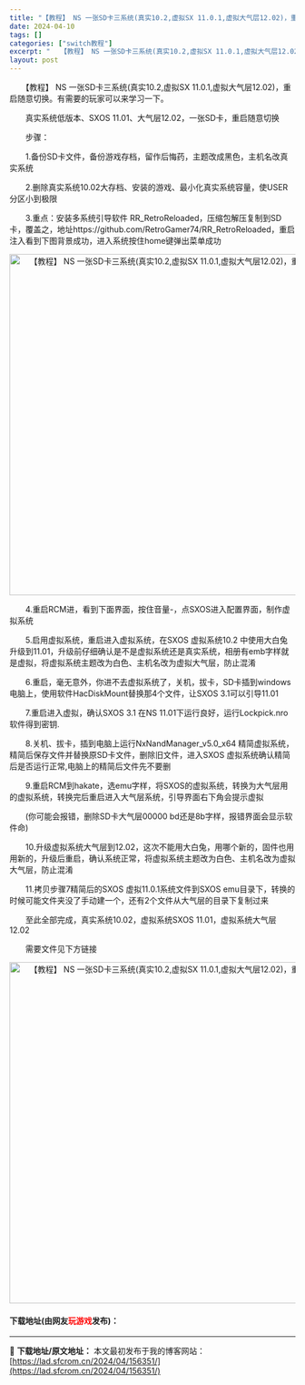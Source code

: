 ```yaml
---
title: "【教程】 NS 一张SD卡三系统(真实10.2,虚拟SX 11.0.1,虚拟大气层12.02)，重启随意切换"
date: 2024-04-10
tags: []
categories: ["switch教程"]
excerpt: "　　【教程】 NS 一张SD卡三系统(真实10.2,虚拟SX 11.0.1,虚拟大气层12.02)，重启随意切换。有需要的玩家可以来学习一下。 　　真实系统低版本、SXOS 11.01、大气层12.02，一张SD卡，重启随意切换 　　步骤： 　　1.备份SD卡文件，备份游戏存档，留作后悔药，主题改成&hellip;"
layout: post
---
```


 <p>　　【教程】 NS 一张SD卡三系统(真实10.2,虚拟SX 11.0.1,虚拟大气层12.02)，重启随意切换。有需要的玩家可以来学习一下。</p> <p>　　真实系统低版本、SXOS 11.01、大气层12.02，一张SD卡，重启随意切换</p> <p>　　步骤：</p> <p>　　1.备份SD卡文件，备份游戏存档，留作后悔药，主题改成黑色，主机名改真实系统</p> <p>　　2.删除真实系统10.02大存档、安装的游戏、最小化真实系统容量，使USER分区小到极限</p> <p>　　3.重点：安装多系统引导软件 RR_RetroReloaded，压缩包解压复制到SD卡，覆盖之，地址https://github.com/RetroGamer74/RR_RetroReloaded，重启注入看到下图背景成功，进入系统按住home键弹出菜单成功</p> <p align="center"><img align="" border="0" src="https://lad.sfcrom.cn/wp-content/uploads/2024/04/20240410_66162d75181ed.webp" width="600" alt="【教程】 NS 一张SD卡三系统(真实10.2,虚拟SX 11.0.1,虚拟大气层12.02)，重启随意切换" /></p> <p>　　4.重启RCM进，看到下面界面，按住音量-，点SXOS进入配置界面，制作虚拟系统</p> <p>　　5.启用虚拟系统，重启进入虚拟系统，在SXOS 虚拟系统10.2 中使用大白兔升级到11.01，升级前仔细确认是不是虚拟系统还是真实系统，相册有emb字样就是虚拟，将虚拟系统主题改为白色、主机名改为虚拟大气层，防止混淆</p> <p>　　6.重启，毫无意外，你进不去虚拟系统了，关机，拔卡，SD卡插到windows电脑上，使用软件HacDiskMount替换那4个文件，让SXOS 3.1可以引导11.01</p> <p>　　7.重启进入虚拟，确认SXOS 3.1 在NS 11.01下运行良好，运行Lockpick.nro 软件得到密钥.</p> <p>　　8.关机、拔卡，插到电脑上运行NxNandManager_v5.0_x64 精简虚拟系统，精简后保存文件并替换原SD卡文件，删除旧文件，进入SXOS 虚拟系统确认精简后是否运行正常,电脑上的精简后文件先不要删</p> <p>　　9.重启RCM到hakate，选emu字样，将SXOS的虚拟系统，转换为大气层用的虚拟系统，转换完后重启进入大气层系统，引导界面右下角会提示虚拟</p> <p>　　(你可能会报错，删除SD卡大气层00000 bd还是8b字样，报错界面会显示软件命)</p> <p>　　10.升级虚拟系统大气层到12.02，这次不能用大白兔，用哪个新的，固件也用用新的，升级后重启，确认系统正常，将虚拟系统主题改为白色、主机名改为虚拟大气层，防止混淆</p> <p>　　11.拷贝步骤7精简后的SXOS 虚拟11.0.1系统文件到SXOS emu目录下，转换的时候可能文件夹没了手动建一个，还有2个文件从大气层的目录下复制过来</p> <p>　　至此全部完成，真实系统10.02，虚拟系统SXOS 11.01，虚拟系统大气层12.02</p> <p>　　需要文件见下方链接</p> <p align="center"><img align="" border="0" src="https://lad.sfcrom.cn/wp-content/uploads/2024/04/20240410_66162d757f09d.webp" width="600" alt="【教程】 NS 一张SD卡三系统(真实10.2,虚拟SX 11.0.1,虚拟大气层12.02)，重启随意切换" /></p> <p><h4>下载地址(由网友<font color="red">玩游戏</font>发布)：</h4></p> 

---
📖 **下载地址/原文地址：** 本文最初发布于我的博客网站：[https://lad.sfcrom.cn/2024/04/156351/](https://lad.sfcrom.cn/2024/04/156351/)
